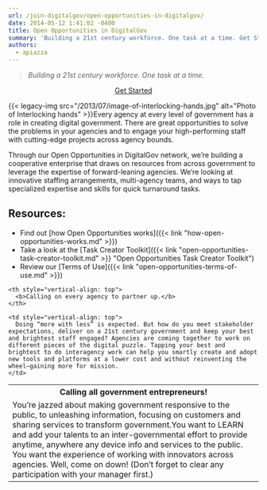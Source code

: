 ```yaml
---
url: /join-digitalgov/open-opportunities-in-digitalgov/
date: 2014-05-12 1:41:02 -0400
title: Open Opportunities in DigitalGov
summary: 'Building a 21st century workforce. One task at a time. Get Started Every agency at every level of government has a role in creating digital government. There are great opportunities to solve the problems in your agencies and to engage your high-performing staff with cutting-edge projects across agency bounds.'
authors:
  - apiazza
---
```


> _Building a 21st century workforce._ _One task at a time._

<p style="text-align: center">
  <a class="button" title="OpenOppsinDigitalGov" href="https://openopps.digitalgov.gov/">Get Started</a>
</p>

{{< legacy-img src="/2013/07/image-of-interlocking-hands.jpg" alt="Photo of Interlocking hands" >}}Every agency at every level of government has a role in creating digital government. There are great opportunities to solve the problems in your agencies and to engage your high-performing staff with cutting-edge projects across agency bounds.

<p style="text-align: left">
  Through our Open Opportunities in DigitalGov network, we&#8217;re building a cooperative enterprise that draws on resources from across government to leverage the expertise of forward-leaning agencies. We’re looking at innovative staffing arrangements, multi-agency teams, and ways to tap specialized expertise and skills for quick turnaround tasks.
</p>

<h2 style="text-align: left">
  Resources:
</h2>

  * Find out [how Open Opportunities works]({{< link "how-open-opportunities-works.md" >}})
  * Take a look at the [Task Creator Toolkit]({{< link "open-opportunities-task-creator-toolkit.md" >}} "Open Opportunities Task Creator Toolkit")
  * Review our [Terms of Use]({{< link "open-opportunities-terms-of-use.md" >}})

<table border="0">
  <tr>
    <th style="vertical-align: top;width: 50%">
      <b>Calling all government entrepreneurs!</b>
    </th>
    
    <th style="vertical-align: top">
      <b>Calling on every agency to partner up.</b>
    </th>
  </tr>
  
  <tr>
    <td style="vertical-align: top">
      You&#8217;re jazzed about making government responsive to the public, to unleashing information, focusing on customers and sharing services to transform government.You want to LEARN and add your talents to an inter-governmental effort to provide anytime, anywhere any device info and services to the public. You want the experience of working with innovators across agencies. Well, come on down! (Don’t forget to clear any participation with your manager first.)
    </td>
    
    <td style="vertical-align: top">
      Doing “more with less” is expected. But how do you meet stakeholder expectations, deliver on a 21st century government and keep your best and brightest staff engaged? Agencies are coming together to work on different pieces of the digital puzzle. Tapping your best and brightest to do interagency work can help you smartly create and adopt new tools and platforms at a lower cost and without reinventing the wheel–gaining more for mission.
    </td>
  </tr>
</table>